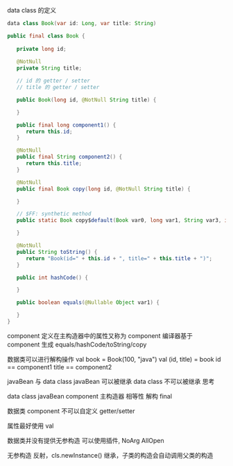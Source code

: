 




data class 的定义

```java
data class Book(var id: Long, var title: String)
```

```java
public final class Book {
   
   private long id;
   
   @NotNull
   private String title;

   // id 的 getter / setter
   // title 的 getter / setter

   public Book(long id, @NotNull String title) {

   }

   public final long component1() {
      return this.id;
   }

   @NotNull
   public final String component2() {
      return this.title;
   }

   @NotNull
   public final Book copy(long id, @NotNull String title) {

   }

   // $FF: synthetic method
   public static Book copy$default(Book var0, long var1, String var3, int var4, Object var5) {

   }

   @NotNull
   public String toString() {
      return "Book(id=" + this.id + ", title=" + this.title + ")";
   }

   public int hashCode() {

   }

   public boolean equals(@Nullable Object var1) {

   }
}
```


component
    定义在主构造器中的属性又称为 component
    编译器基于 component 生成 equals/hashCode/toString/copy



数据类可以进行解构操作
    val book = Book(100, "java")
    val (id, title) = book
        id == component1
        title == component2



javaBean 与 data class
    javaBean 可以被继承
    data class 不可以被继承
        思考



data class
    javaBean
    component
        主构造器
        相等性
        解构
    final



数据类 component 不可以自定义 getter/setter

属性最好使用 val

数据类并没有提供无参构造
    可以使用插件, NoArg
    AllOpen


无参构造
    反射，cls.newInstance()
    继承，子类的构造会自动调用父类的构造


